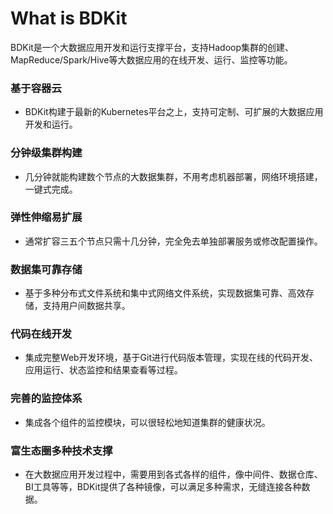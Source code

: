 # What is BDKit

BDKit是一个大数据应用开发和运行支撑平台，支持Hadoop集群的创建、MapReduce/Spark/Hive等大数据应用的在线开发、运行、监控等功能。

### 基于容器云
- BDKit构建于最新的Kubernetes平台之上，支持可定制、可扩展的大数据应用开发和运行。

### 分钟级集群构建
- 几分钟就能构建数个节点的大数据集群，不用考虑机器部署，网络环境搭建，一键式完成。

### 弹性伸缩易扩展
- 通常扩容三五个节点只需十几分钟，完全免去单独部署服务或修改配置操作。

### 数据集可靠存储
- 基于多种分布式文件系统和集中式网络文件系统，实现数据集可靠、高效存储，支持用户间数据共享。

### 代码在线开发
- 集成完整Web开发环境，基于Git进行代码版本管理，实现在线的代码开发、应用运行、状态监控和结果查看等过程。

### 完善的监控体系
- 集成各个组件的监控模块，可以很轻松地知道集群的健康状况。

### 富生态圈多种技术支撑
- 在大数据应用开发过程中，需要用到各式各样的组件，像中间件、数据仓库、BI工具等等，BDKit提供了各种镜像，可以满足多种需求，无缝连接各种数据。